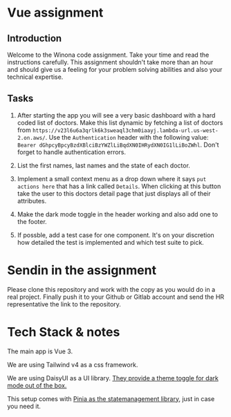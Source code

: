 # Vue assignment

## Introduction

Welcome to the Winona code assignment. Take your time and read the instructions carefully.
This assignment shouldn't take more than an hour and should give us a feeling for your problem solving abilities and also your technical expertise.

## Tasks

1. After starting the app you will see a very basic dashboard with a hard coded list of doctors. Make this list dynamic by fetching a list of doctors from `https://v23l6u6a3qrlk6k3sweaql3chm0iaayj.lambda-url.us-west-2.on.aws/`. Use the `Authentication` header with the following value: `Bearer dGhpcyBpcyBzdXBlciBzYWZlLiBqdXN0IHRydXN0IG1lLiBoZWhl`. Don't forget to handle authentication errors.

2. List the first names, last names and the state of each doctor.

3. Implement a small context menu as a drop down where it says `put actions here` that has a link called `Details`. When clicking at this button take the user to this doctors detail page that just displays all of their attributes.

4. Make the dark mode toggle in the header working and also add one to the footer.

5. If possble, add a test case for one component. It's on your discretion how detailed the test is implemented and which test suite to pick.

# Sendin in the assignment
Please clone this repository and work with the copy as you would do in a real project. Finally push it to your Github or Gitlab account and send the HR representative the link to the repository.

# Tech Stack & notes

The main app is Vue 3.

We are using Tailwind v4 as a css framework.

We are using DaisyUI as a UI library. [They provide a theme toggle for dark mode out of the box.](https://daisyui.com/components/theme-controller/)

This setup comes with [Pinia as the statemanagement library](https://pinia.vuejs.org/), just in case you need it.
